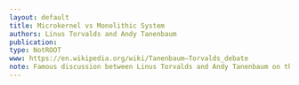 ```yaml
---
layout: default
title: Microkernel vs Monolithic System
authors: Linus Torvalds and Andy Tanenbaum
publication:
type: NotROOT
www: https://en.wikipedia.org/wiki/Tanenbaum–Torvalds_debate
note: Famous discussion between Linus Torvalds and Andy Tanenbaum on the merits of these two approaches. ROOT is often seen, like Linux, as a monolithic system. Both are not doing too bad.
---
```

